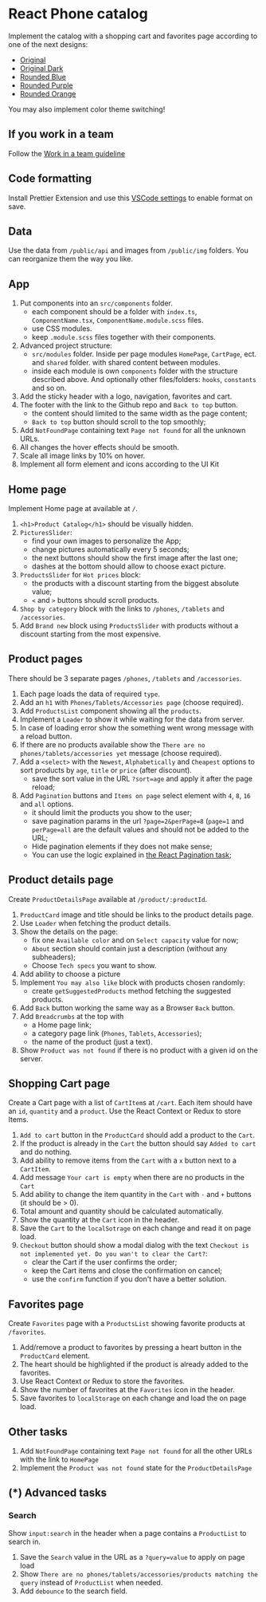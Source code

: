 # React Phone catalog

Implement the catalog with a shopping cart and favorites page according to one of the next designs:

- [Original](<https://www.figma.com/file/T5ttF21UnT6RRmCQQaZc6L/Phone-catalog-(V2)-Original>)
- [Original Dark](<https://www.figma.com/file/BUusqCIMAWALqfBahnyIiH/Phone-catalog-(V2)-Original-Dark>)
- [Rounded Blue](<https://www.figma.com/file/FRxncC4lfyhs6og1L6FGEU/Phone-catalog-(V2)-Rounded-Style-2?node-id=0%3A1>)
- [Rounded Purple](<https://www.figma.com/file/xMK2Dy0mfBbJJSNctmOuLW/Phone-catalog-(V2)-Rounded-Style-1?node-id=0%3A1>)
- [Rounded Orange](<https://www.figma.com/file/7JTa0q8n3dTSAyMNaA0u8o/Phone-catalog-(V2)-Rounded-Style-3?node-id=0%3A1>)

You may also implement color theme switching!

## If you work in a team

Follow the [Work in a team guideline](https://github.com/mate-academy/react_task-guideline/blob/master/team-flow.md#how-to-work-in-a-team)

## Code formatting

Install Prettier Extension and use this [VSCode settings](https://mate-academy.github.io/fe-program/tools/vscode/settings.json) to enable format on save.

## Data

Use the data from `/public/api` and images from `/public/img` folders. You can reorganize them the way you like.

## App

1. Put components into an `src/components` folder.
   - each component should be a folder with `index.ts`, `ComponentName.tsx`, `ComponentName.module.scss` files.
   - use CSS modules.
   - keep `.module.scss` files together with their components.
1. Advanced project structure:
   - `src/modules` folder. Inside per page modules `HomePage`, `CartPage`, ect. and `shared` folder. with shared content between modules.
   - inside each module is own `components` folder with the structure described above. And optionally other files/folders: `hooks`, `constants` and so on.
1. Add the sticky header with a logo, navigation, favorites and cart.
1. The footer with the link to the Github repo and `Back to top` button.
   - the content should limited to the same width as the page content;
   - `Back to top` button should scroll to the top smoothly;
1. Add `NotFoundPage` containing text `Page not found` for all the unknown URLs.
1. All changes the hover effects should be smooth.
1. Scale all image links by 10% on hover.
1. Implement all form element and icons according to the UI Kit

## Home page

Implement Home page at available at `/`.

1. `<h1>Product Catalog</h1>` should be visually hidden.
1. `PicturesSlider`:
   - find your own images to personalize the App;
   - change pictures automatically every 5 seconds;
   - the next buttons should show the first image after the last one;
   - dashes at the bottom should allow to choose exact picture.
1. `ProductsSlider` for `Hot prices` block:
   - the products with a discount starting from the biggest absolute value;
   - `<` and `>` buttons should scroll products.
1. `Shop by category` block with the links to `/phones`, `/tablets` and `/accessories`.
1. Add `Brand new` block using `ProductsSlider` with products without a discount starting from the most expensive.

## Product pages

There should be 3 separate pages `/phones`, `/tablets` and `/accessories`.

1. Each page loads the data of required `type`.
1. Add an `h1` with `Phones/Tablets/Accessories page` (choose required).
1. Add `ProductsList` component showing all the `products`.
1. Implement a `Loader` to show it while waiting for the data from server.
1. In case of loading error show the something went wrong message with a reload button.
1. If there are no products available show the `There are no phones/tablets/accessories yet` message (choose required).
1. Add a `<select>` with the `Newest`, `Alphabetically` and `Cheapest` options to sort products by `age`, `title` or `price` (after discount).
   - save the sort value in the URL `?sort=age` and apply it after the page reload;
1. Add `Pagination` buttons and `Items on page` select element with `4`, `8`, `16` and `all` options.
   - it should limit the products you show to the user;
   - save pagination params in the url `?page=2&perPage=8` (`page=1` and `perPage=all` are the default values and should not be added to the URL;
   - Hide pagination elements if they does not make sense;
   - You can use the logic explained in [the React Pagination task](https://github.com/mate-academy/react_pagination#react-pagination);

## Product details page

Create `ProductDetailsPage` available at `/product/:productId`.

1. `ProductCard` image and title should be links to the product details page.
1. Use `Loader` when fetching the product details.
1. Show the details on the page:
   - fix one `Available color` and on `Select capacity` value for now;
   - `About` section should contain just a description (without any subheaders);
   - Choose `Tech specs` you want to show.
1. Add ability to choose a picture
1. Implement `You may also like` block with products chosen randomly:
   - create `getSuggestedProducts` method fetching the suggested products.
1. Add `Back` button working the same way as a Browser `Back` button.
1. Add `Breadcrumbs` at the top with
   - a Home page link;
   - a category page link (`Phones`, `Tablets`, `Accessories`);
   - the name of the product (just a text).
1. Show `Product was not found` if there is no product with a given id on the server.

## Shopping Cart page

Create a Cart page with a list of `CartItem`s at `/cart`.
Each item should have an `id`, `quantity` and a `product`.
Use the React Context or Redux to store Items.

1. `Add to cart` button in the `ProductCard` should add a product to the `Cart`.
1. If the product is already in the `Cart` the button should say `Added to cart` and do nothing.
1. Add ability to remove items from the `Cart` with a `x` button next to a `CartItem`.
1. Add message `Your cart is empty` when there are no products in the `Cart`
1. Add ability to change the item quantity in the `Cart` with `-` and `+` buttons (it should be > 0).
1. Total amount and quantity should be calculated automatically.
1. Show the quantity at the `Cart` icon in the header.
1. Save the `Cart` to the `localSotrage` on each change and read it on page load.
1. `Checkout` button should show a modal dialog with the text `Checkout is not implemented yet. Do you wan't to clear the Cart?`:
   - clear the Cart if the user confirms the order;
   - keep the Cart items and close the confirmation on cancel;
   - use the `confirm` function if you don't have a better solution.

## Favorites page

Create `Favorites` page with a `ProductsList` showing favorite products at `/favorites`.

1. Add/remove a product to favorites by pressing a heart button in the `ProductCard` element.
1. The heart should be highlighted if the product is already added to the favorites.
1. Use React Context or Redux to store the favorites.
1. Show the number of favorites at the `Favorites` icon in the header.
1. Save favorites to `localStorage` on each change and load the on page load.

## Other tasks

1. Add `NotFoundPage` containing text `Page not found` for all the other URLs with the link to `HomePage`
1. Implement the `Product was not found` state for the `ProductDetailsPage`

## (\*) Advanced tasks

### Search

Show `input:search` in the header when a page contains a `ProductList` to search in.

1. Save the `Search` value in the URL as a `?query=value` to apply on page load
1. Show `There are no phones/tablets/accessories/products matching the query` instead of `ProductList` when needed.
1. Add `debounce` to the search field.

